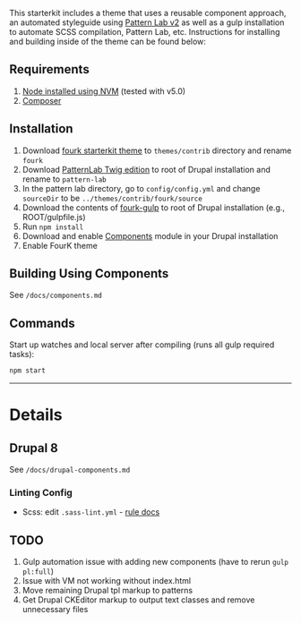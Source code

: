 This starterkit includes a theme that uses a reusable component approach, an automated styleguide using [Pattern Lab v2](http://patternlab.io/) as well as a gulp installation to automate SCSS compilation, Pattern Lab, etc. Instructions for installing and building inside of the theme can be found below:

## Requirements

  1. [Node installed using NVM](https://github.com/creationix/nvm) (tested with v5.0)
  2. [Composer](https://getcomposer.org/)

## Installation

  1. Download [fourk starterkit theme](https://github.com/evanmwillhite/fourk) to `themes/contrib` directory and rename `fourk`
  2. Download [PatternLab Twig edition](https://github.com/pattern-lab/edition-php-twig-standard/releases/download/v2.2.1/twig-standard.zip) to root of Drupal installation and rename to `pattern-lab`
  3. In the pattern lab directory, go to `config/config.yml` and change `sourceDir` to be `../themes/contrib/fourk/source`
  4. Download the contents of [fourk-gulp](https://github.com/evanmwillhite/fourk-gulp) to root of Drupal installation (e.g., ROOT/gulpfile.js)
  5. Run `npm install`
  6. Download and enable [Components](https://www.drupal.org/project/components) module in your Drupal installation
  7. Enable FourK theme

## Building Using Components

See `/docs/components.md`

## Commands

Start up watches and local server after compiling (runs all gulp required tasks):

```bash
npm start
```

---

# Details

## Drupal 8

See `/docs/drupal-components.md`

### Linting Config

- Scss: edit `.sass-lint.yml` - [rule docs](https://github.com/sasstools/sass-lint/tree/master/docs/rules)

## TODO

1. Gulp automation issue with adding new components (have to rerun `gulp pl:full`)
1. Issue with VM not working without index.html
1. Move remaining Drupal tpl markup to patterns
5. Get Drupal CKEditor markup to output text classes and remove unnecessary files
